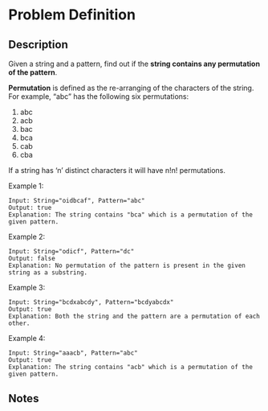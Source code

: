 # Problem Definition

## Description

Given a string and a pattern, find out if the **string contains any permutation of the pattern**.

**Permutation** is defined as the re-arranging of the characters of the string. For example, “abc” has the following six permutations:

1. abc
2. acb
3. bac
4. bca
5. cab
6. cba

If a string has ‘n’ distinct characters it will have n!n! permutations.

Example 1:

```text
Input: String="oidbcaf", Pattern="abc"
Output: true
Explanation: The string contains "bca" which is a permutation of the given pattern.
```

Example 2:

```text
Input: String="odicf", Pattern="dc"
Output: false
Explanation: No permutation of the pattern is present in the given string as a substring.
```

Example 3:

```text
Input: String="bcdxabcdy", Pattern="bcdyabcdx"
Output: true
Explanation: Both the string and the pattern are a permutation of each other.
```

Example 4:

```text
Input: String="aaacb", Pattern="abc"
Output: true
Explanation: The string contains "acb" which is a permutation of the given pattern.
```

## Notes
